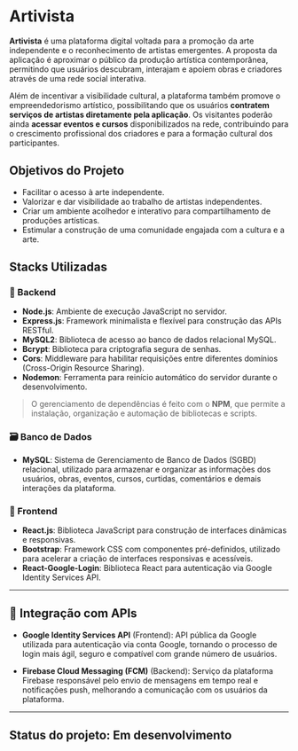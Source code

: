 # Artivista

**Artivista** é uma plataforma digital voltada para a promoção da arte independente e o reconhecimento de artistas emergentes. A proposta da aplicação é aproximar o público da produção artística contemporânea, permitindo que usuários descubram, interajam e apoiem obras e criadores através de uma rede social interativa.

Além de incentivar a visibilidade cultural, a plataforma também promove o empreendedorismo artístico, possibilitando que os usuários **contratem serviços de artistas diretamente pela aplicação**. Os visitantes poderão ainda **acessar eventos e cursos** disponibilizados na rede, contribuindo para o crescimento profissional dos criadores e para a formação cultural dos participantes.


## Objetivos do Projeto

- Facilitar o acesso à arte independente.
- Valorizar e dar visibilidade ao trabalho de artistas independentes.
- Criar um ambiente acolhedor e interativo para compartilhamento de produções artísticas.
- Estimular a construção de uma comunidade engajada com a cultura e a arte.

## Stacks Utilizadas

### 🧩 Backend

- **Node.js**: Ambiente de execução JavaScript no servidor.
- **Express.js**: Framework minimalista e flexível para construção das APIs RESTful.
- **MySQL2**: Biblioteca de acesso ao banco de dados relacional MySQL.
- **Bcrypt**: Biblioteca para criptografia segura de senhas.
- **Cors**: Middleware para habilitar requisições entre diferentes domínios (Cross-Origin Resource Sharing).
- **Nodemon**: Ferramenta para reinício automático do servidor durante o desenvolvimento.

> O gerenciamento de dependências é feito com o **NPM**, que permite a instalação, organização e automação de bibliotecas e scripts.

### 🗃️ Banco de Dados

- **MySQL**: Sistema de Gerenciamento de Banco de Dados (SGBD) relacional, utilizado para armazenar e organizar as informações dos usuários, obras, eventos, cursos, curtidas, comentários e demais interações da plataforma.

### 🎨 Frontend

- **React.js**: Biblioteca JavaScript para construção de interfaces dinâmicas e responsivas.
- **Bootstrap**: Framework CSS com componentes pré-definidos, utilizado para acelerar a criação de interfaces responsivas e acessíveis.
- **React-Google-Login**: Biblioteca React para autenticação via Google Identity Services API.

---

## 🔗 Integração com APIs

- **Google Identity Services API** (Frontend): API pública da Google utilizada para autenticação via conta Google, tornando o processo de login mais ágil, seguro e compatível com grande número de usuários.

- **Firebase Cloud Messaging (FCM)** (Backend): Serviço da plataforma Firebase responsável pelo envio de mensagens em tempo real e notificações push, melhorando a comunicação com os usuários da plataforma.

---
## Status do projeto: Em desenvolvimento
